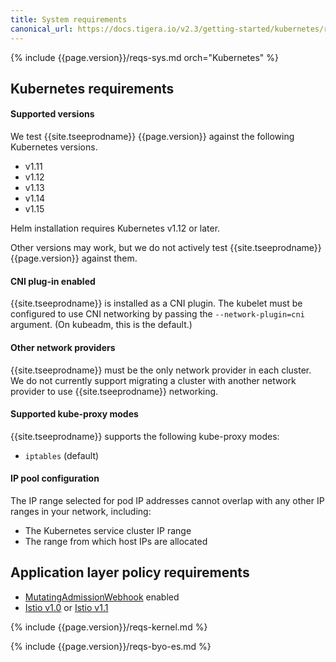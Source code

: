 ```yaml
---
title: System requirements
canonical_url: https://docs.tigera.io/v2.3/getting-started/kubernetes/requirements
---
```


{% include {{page.version}}/reqs-sys.md orch="Kubernetes" %}

## Kubernetes requirements

#### Supported versions

We test {{site.tseeprodname}} {{page.version}} against the following Kubernetes versions.
- v1.11
- v1.12
- v1.13
- v1.14
- v1.15

Helm installation requires Kubernetes v1.12 or later.

Other versions may work, but we do not actively test {{site.tseeprodname}}
{{page.version}} against them.

#### CNI plug-in enabled

{{site.tseeprodname}} is installed as a CNI plugin. The kubelet must be configured
to use CNI networking by passing the `--network-plugin=cni` argument. (On
kubeadm, this is the default.)

#### Other network providers

{{site.tseeprodname}} must be the only network provider in each cluster. We do
not currently support migrating a cluster with another network provider to
use {{site.tseeprodname}} networking.

#### Supported kube-proxy modes

{{site.tseeprodname}} supports the following kube-proxy modes:
- `iptables` (default)

#### IP pool configuration

The IP range selected for pod IP addresses cannot overlap with any other
IP ranges in your network, including:

- The Kubernetes service cluster IP range
- The range from which host IPs are allocated

## Application layer policy requirements

- [MutatingAdmissionWebhook](https://kubernetes.io/docs/admin/admission-controllers/#mutatingadmissionwebhook) enabled
- [Istio v1.0](https://istio.io/about/notes/1.0/) or [Istio v1.1](https://istio.io/about/notes/1.1/)

{% include {{page.version}}/reqs-kernel.md %}

{% include {{page.version}}/reqs-byo-es.md %}
